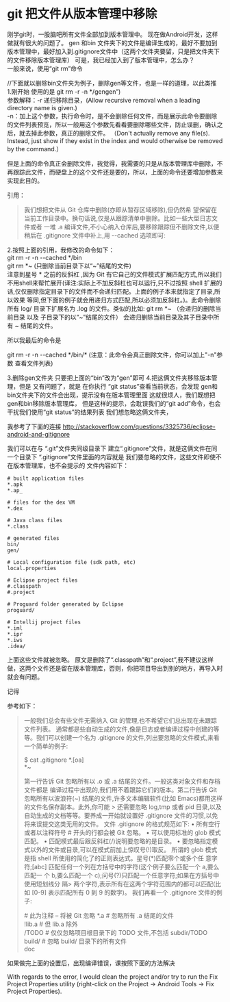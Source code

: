 # git 把文件从版本管理中移除

刚学git时，一股脑吧所有文件全部加到版本管理中。
现在做Android开发，这样做就有很大的问题了。
gen  和bin  文件夹下的文件是编译生成的，最好不要加到版本管理中，最好加入到.gitignore文件中（这两个文件夹要留，只是把文件夹下的文件移除版本管理库）
可是，我已经加入到了版本管理中，怎么办？  
一般来说，使用“git rm”命令  

//下面就以删除bin文件夹为例子，删除gen等文件，也是一样的道理，以此类推  
1.刚开始 使用的是 git rm -r -n */gengen”)  
参数解释：-r  递归移除目录，(Allow recursive removal when a leading directory name is given.)  
   -n：加上这个参数，执行命令时，是不会删除任何文件，而是展示此命令要删除的文件列表预览，所以一般用这个参数先看看要删除哪些文件，防止误删，确认之后，就去掉此参数，真正的删除文件。  （Don't actually remove any file(s). Instead, just show if they exist in the index and would otherwise be removed by the command.）

但是上面的命令真正会删除文件，我觉得，我需要的只是从版本管理库中删除，不再跟踪此文件，而硬盘上的这个文件还是要的，所以，上面的命令还要增加参数来实现此目的。

引用：

> 我们想把文件从 Git 仓库中删除(亦即从暂存区域移除),但仍然希 望保留在当前工作目录中。换句话说,仅是从跟踪清单中删除。比如一些大型日志文件或者 一堆 .a 编译文件,不小心纳入仓库后,要移除跟踪但不删除文件,以便稍后在 .gitignore 文件中补上,用 --cached 选项即可:

2.按照上面的引用，我修改的命令如下：  
git rm  -r -n --cached   */bin  
git rm *~  (只删除当前目录下以“\~”结尾的文件)  
注意到星号 * 之前的反斜杠 \,因为 Git 有它自己的文件模式扩展匹配方式,所以我们不用shell来帮忙展开(译注:实际上不加反斜杠也可以运行,只不过按照 shell 扩展的 话,仅仅删除指定目录下的文件而不会递归匹配。上面的例子本来就指定了目录,所以效果 等同,但下面的例子就会用递归方式匹配,所以必须加反斜杠。)。此命令删除所有 log/ 目录下扩展名为 .log 的文件。类似的比如:
git rm \*~ （会递归的删除当前目录 以及 子目录下的以“~”结尾的文件）
会递归删除当前目录及其子目录中所有 ~ 结尾的文件。


所以我最后的命令是

git rm  -r -n --cached   */bin/\*  (注意：此命令会真正删除文件，你可以加上"-n"参数 查看文件列表)

3.删除gen文件夹 只要把上面的“bin”改为“gen”即可
4.把这俩文件夹移除版本管理，但是 又有问题了，就是
在你执行 “git status”查看当前状态，会发现 gen和bin文件夹下的文件会出现，提示没有在版本管理里面
这就很烦人，我们既想把gen和bin移除版本管理库，
但是这样的提示，会耽误我们的“git add”命令，也会干扰我们使用“git status”的结果列表
我们想忽略这俩文件夹，

我参考了下面的连接
http://stackoverflow.com/questions/3325736/eclipse-android-and-gitignore

我们可以在与 “.git”文件夹同级目录下 建立“.gitignore”文件，就是这俩文件在同一个目录下
“.gitignore”文件里面的内容就是  我们要忽略的文件，这些文件即使不在版本管理库，也不会提示的
文件内容如下：
```
# built application files
*.apk
*.ap_

# files for the dex VM
*.dex

# Java class files
*.class

# generated files
bin/
gen/

# Local configuration file (sdk path, etc)
local.properties

# Eclipse project files
#.classpath
#.project

# Proguard folder generated by Eclipse
proguard/

# Intellij project files
*.iml
*.ipr
*.iws
.idea/

```

上面这些文件就被忽略。
原文是删除了“.classpath”和“.project”,我不建议这样做，这两个文件还是留在版本管理库，否则，你把项目导出到别的地方，再导入时就会有问题。

记得

参考如下：

> 一般我们总会有些文件无需纳入 Git 的管理,也不希望它们总出现在未跟踪文件列表。 通常都是些自动生成的文件,像是日志或者编译过程中创建的等等。我们可以创建一个名为 .gitignore 的文件,列出要忽略的文件模式,来看一个简单的例子:
> 
> $ cat .gitignore *.[oa]  
> *~  
> 
> 第一行告诉 Git 忽略所有以 .o 或 .a 结尾的文件。一般这类对象文件和存档文件都是 编译过程中出现的,我们用不着跟踪它们的版本。第二行告诉 Git 忽略所有以波浪符(~) 结尾的文件,许多文本编辑软件(比如 Emacs)都用这样的文件名保存副本。此外,你可能 > 还需要忽略 log,tmp 或者 pid 目录,以及自动生成的文档等等。要养成一开始就设置好 .gitignore 文件的习惯,以免将来误提交这类无用的文件。
> 文件 .gitignore 的格式规范如下:
> • 所有空行或者以注释符号 # 开头的行都会被 Git 忽略。
> • 可以使用标准的 glob 模式匹配。
> • 匹配模式最后跟反斜杠(/)说明要忽略的是目录。
> • 要忽略指定模式以外的文件或目录,可以在模式前加上惊叹号(!)取反。
> 所谓的 glob 模式是指 shell 所使用的简化了的正则表达式。星号(*)匹配零个或多个任 意字符;[abc] 匹配任何一个列在方括号中的字符(这个例子要么匹配一个 a,要么匹配一 个 b,要么匹配一个 c);问号(?)只匹配一个任意字符;如果在方括号中使用短划线分 隔> 两个字符,表示所有在这两个字符范围内的都可以匹配(比如 [0-9] 表示匹配所有 0 到 9 的数字)。
> 我们再看一个 .gitignore 文件的例子:
> 
> \# 此为注释 – 将被 Git 忽略
> *.a # 忽略所有 .a 结尾的文件  
> !lib.a # 但 lib.a 除外  
> /TODO # 仅仅忽略项目根目录下的 TODO 文件,不包括 subdir/TODO build/ # 忽略 build/ 目录下的所有文件  
> doc  

如果做完上面的设置后，出现编译错误，课按照下面的方法解决

With regards to the error, I would clean the project and/or try to run the Fix Project Properties utility (right-click on the Project -> Android Tools -> Fix Project Properties).
